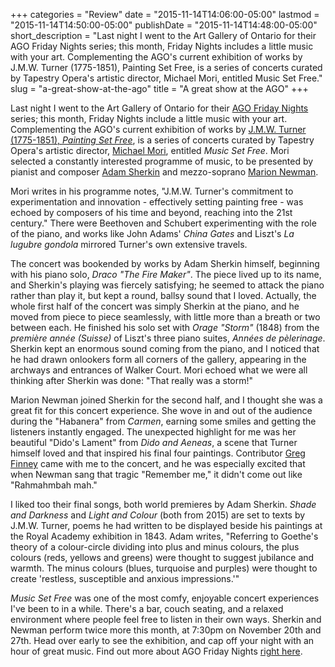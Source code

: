 +++
categories = "Review"
date = "2015-11-14T14:06:00-05:00"
lastmod = "2015-11-14T14:50:00-05:00"
publishDate = "2015-11-14T14:48:00-05:00"
short_description = "Last night I went to the Art Gallery of Ontario for their AGO Friday Nights series; this month, Friday Nights includes a little music with your art. Complementing the AGO's current exhibition of works by J.M.W. Turner (1775-1851), Painting Set Free, is a series of concerts curated by Tapestry Opera's artistic director, Michael Mori, entitled Music Set Free."
slug = "a-great-show-at-the-ago"
title = "A great show at the AGO"
+++

Last night I went to the Art Gallery of Ontario for their [AGO Friday Nights](http://www.ago.net/fridaynights) series; this month, Friday Nights include a little music with your art. Complementing the AGO's current exhibition of works by [J.M.W. Turner (1775-1851), *Painting Set Free*](http://www.ago.net/j-m-w-turner-painting-set-free), is a series of concerts curated by Tapestry Opera's artistic director, [Michael Mori](/scene/people/michael-mori/), entitled *Music Set Free*. Mori selected a constantly interested programme of music, to be presented by pianist and composer [Adam Sherkin](/scene/people/adam-sherkin/) and mezzo-soprano [Marion Newman](/scene/people/marion-newman/). 

Mori writes in his programme notes, "J.M.W. Turner's commitment to experimentation and innovation - effectively setting painting free - was echoed by composers of his time and beyond, reaching into the 21st century." There were Beethoven and Schubert experimenting with the role of the piano, and works like John Adams' *China Gates* and Liszt's *La lugubre gondola* mirrored Turner's own extensive travels. 

The concert was bookended by works by Adam Sherkin himself, beginning with his piano solo, *Draco "The Fire Maker"*. The piece lived up to its name, and Sherkin's playing was fiercely satisfying; he seemed to attack the piano rather than play it, but kept a round, ballsy sound that I loved. Actually, the whole first half of the concert was simply Sherkin at the piano, and he moved from piece to piece seamlessly, with little more than a breath or two between each. He finished his solo set with *Orage "Storm"* (1848) from the *première année (Suisse)* of Liszt's three piano suites, *Années de pèlerinage*. Sherkin kept an enormous sound coming from the piano, and I noticed that he had drawn onlookers form all corners of the gallery, appearing in the archways and entrances of Walker Court. Mori echoed what we were all thinking after Sherkin was done: "That really was a storm!"

Marion Newman joined Sherkin for the second half, and I thought she was a great fit for this concert experience. She wove in and out of the audience during the "Habanera" from *Carmen*, earning some smiles and getting the listeners instantly engaged. The unexpected highlight for me was her beautiful "Dido's Lament" from *Dido and Aeneas*, a scene that Turner himself loved and that inspired his final four paintings. Contributor [Greg Finney](/scene/people/gregory-finney/) came with me to the concert, and he was especially excited that when Newman sang that tragic "Remember me," it didn't come out like "Rahmahmbah mah."

I liked too their final songs, both world premieres by Adam Sherkin. *Shade and Darkness* and *Light and Colour* (both from 2015) are set to texts by J.M.W. Turner, poems he had written to be displayed beside his paintings at the Royal Academy exhibition in 1843. Adam writes, "Referring to Goethe's theory of a colour-circle dividing into plus and minus colours, the plus colours (reds, yellows and greens) were thought to suggest jubilance and warmth. The minus colours (blues, turquoise and purples) were thought to create 'restless, susceptible and anxious impressions.'"

*Music Set Free* was one of the most comfy, enjoyable concert experiences I've been to in a while. There's a bar, couch seating, and a relaxed environment where people feel free to listen in their own ways. Sherkin and Newman perform twice more this month, at 7:30pm on November 20th and 27th. Head over early to see the exhibition, and cap off your night with an hour of great music. Find out more about AGO Friday Nights [right here](http://www.ago.net/fridaynights).
